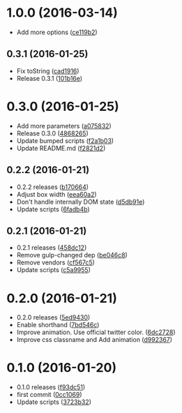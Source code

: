 <a name="1.0.0"></a>
# 1.0.0 (2016-03-14)


* Add more options ([ce119b2](https://github.com/kikobeats/tweet-selection/commit/ce119b2))



<a name="0.3.1"></a>
## 0.3.1 (2016-01-25)


* Fix toString ([cad1916](https://github.com/kikobeats/tweet-selection/commit/cad1916))
* Release 0.3.1 ([101b16e](https://github.com/kikobeats/tweet-selection/commit/101b16e))



<a name="0.3.0"></a>
# 0.3.0 (2016-01-25)


* Add more parameters ([a075832](https://github.com/kikobeats/tweet-selection/commit/a075832))
* Release 0.3.0 ([4868265](https://github.com/kikobeats/tweet-selection/commit/4868265))
* Update bumped scripts ([f2a1b03](https://github.com/kikobeats/tweet-selection/commit/f2a1b03))
* Update README.md ([f2821d2](https://github.com/kikobeats/tweet-selection/commit/f2821d2))



<a name="0.2.2"></a>
## 0.2.2 (2016-01-21)


* 0.2.2 releases ([b170664](https://github.com/kikobeats/tweet-selection/commit/b170664))
* Adjust box width ([eea60a2](https://github.com/kikobeats/tweet-selection/commit/eea60a2))
* Don't handle internally DOM state ([d5db91e](https://github.com/kikobeats/tweet-selection/commit/d5db91e))
* Update scripts ([6fadb4b](https://github.com/kikobeats/tweet-selection/commit/6fadb4b))



<a name="0.2.1"></a>
## 0.2.1 (2016-01-21)


* 0.2.1 releases ([458dc12](https://github.com/kikobeats/tweet-selection/commit/458dc12))
* Remove gulp-changed dep ([be046c8](https://github.com/kikobeats/tweet-selection/commit/be046c8))
* Remove vendors ([cf567c5](https://github.com/kikobeats/tweet-selection/commit/cf567c5))
* Update scripts ([c5a9955](https://github.com/kikobeats/tweet-selection/commit/c5a9955))



<a name="0.2.0"></a>
# 0.2.0 (2016-01-21)


* 0.2.0 releases ([5ed9430](https://github.com/kikobeats/tweet-selection/commit/5ed9430))
* Enable shorthand ([7bd546c](https://github.com/kikobeats/tweet-selection/commit/7bd546c))
* Improve animation. Use official twitter color. ([6dc2728](https://github.com/kikobeats/tweet-selection/commit/6dc2728))
* Improve css classname and Add animation ([d992367](https://github.com/kikobeats/tweet-selection/commit/d992367))



<a name="0.1.0"></a>
# 0.1.0 (2016-01-20)


* 0.1.0 releases ([f93dc51](https://github.com/kikobeats/tweet-selection/commit/f93dc51))
* first commit ([0cc1069](https://github.com/kikobeats/tweet-selection/commit/0cc1069))
* Update scripts ([3723b32](https://github.com/kikobeats/tweet-selection/commit/3723b32))



